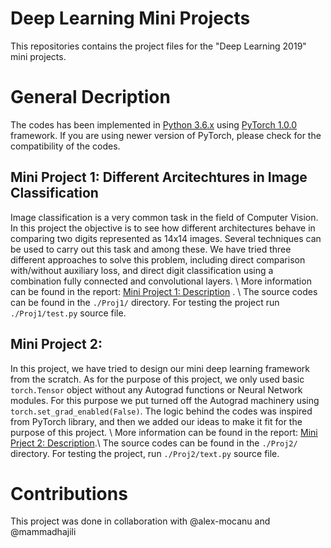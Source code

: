 # Deep Learning Mini Projects
This repositories contains the project files for the "Deep Learning 2019" mini projects.

# General Decription
The codes has been implemented in [Python 3.6.x](https://www.python.org/downloads/release/python-360/) using [PyTorch 1.0.0](https://pytorch.org/get-started/locally/) framework. If you are using newer version of PyTorch, please check for the compatibility of the codes.

## Mini Project 1: Different Arcitechtures in Image Classification
Image classification is a very common task in the field of Computer Vision. In this project the objective is to see how different architectures behave in comparing two digits represented as 14x14 images.
Several techniques can be used to carry out this task and among these. We have tried three different approaches to solve this problem, including direct comparison with/without auxiliary loss, and direct digit classification using a combination fully connected and convolutional layers. \\
More information can be found in the report: [Mini Project 1: Description](https://github.com/rezaho/deep_learning_mini_projects/blob/master/Proj1/report.pdf) . \\
The source codes can be found in the `./Proj1/` directory. For testing the project run `./Proj1/test.py` source file.

## Mini Project 2: 
In this project, we have tried to design our mini deep learning framework from the scratch.
As for the purpose of this project, we only used basic `torch.Tensor` object without any Autograd functions or Neural Network modules. For this purpose we put turned off the Autograd machinery using `torch.set_grad_enabled(False)`.
The logic behind the codes was inspired from PyTorch library, and then we added our ideas to make it fit for the purpose of this project. \\
More information can be found in the report: [Mini Prject 2: Description](https://github.com/rezaho/deep_learning_mini_projects/blob/master/Proj2/report.pdf).\\
The source codes can be found in the `./Proj2/` directory. For testing the project, run `./Proj2/text.py` source file.


# Contributions
This project was done in collaboration with @alex-mocanu and @mammadhajili
